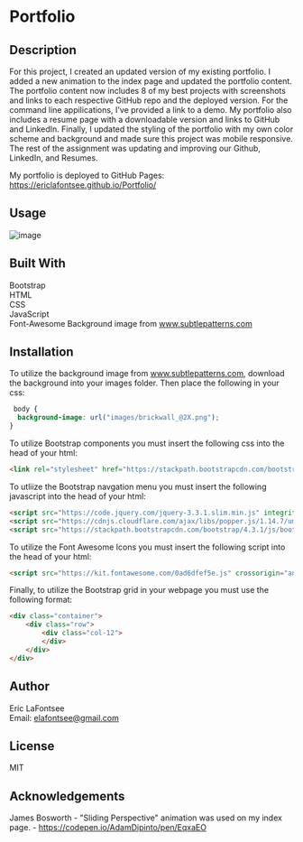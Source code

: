 # Portfolio

## Description
For this project, I created an updated version of my existing portfolio.
I added a new animation to the index page and updated the portfolio content.
The portfolio content now includes 8 of my best projects with screenshots and links to each respective GitHub repo and the deployed version. For the command line appilications, I've provided a link to a demo.
My portfolio also includes a resume page with a downloadable version and links to GitHub and  LinkedIn.
Finally, I updated the styling of the portfolio with my own color scheme and background and made sure 
this project was mobile responsive.  
The rest of the assignment was updating and improving our Github, LinkedIn, and Resumes.


My portfolio is deployed to GitHub Pages:  
https://ericlafontsee.github.io/Portfolio/

## Usage
![image](assets/images/Portfolio-Demo.gif)

## Built With
Bootstrap  
HTML  
CSS  
JavaScript  
Font-Awesome
Background image from www.subtlepatterns.com 

## Installation
To utilize the background image from www.subtlepatterns.com, download the background into your images folder. Then place the following in your css:

```css
 body {
  background-image: url("images/brickwall_@2X.png");
}
```

To utilize Bootstrap components you must insert the following css into the head of your html: 
```html
<link rel="stylesheet" href="https://stackpath.bootstrapcdn.com/bootstrap/4.5.2/css/bootstrap.min.css">
```
To utliize the Bootstrap navgation menu you must insert the following javascript into the head of your html: 

```html
<script src="https://code.jquery.com/jquery-3.3.1.slim.min.js" integrity="sha384-q8i/X+965DzO0rT7abK41JStQIAqVgRVzpbzo5smXKp4YfRvH+8abtTE1Pi6jizo" crossorigin="anonymous"></script>
<script src="https://cdnjs.cloudflare.com/ajax/libs/popper.js/1.14.7/umd/popper.min.js" integrity="sha384-UO2eT0CpHqdSJQ6hJty5KVphtPhzWj9WO1clHTMGa3JDZwrnQq4sF86dIHNDz0W1" crossorigin="anonymous"></script>
<script src="https://stackpath.bootstrapcdn.com/bootstrap/4.3.1/js/bootstrap.min.js" integrity="sha384-JjSmVgyd0p3pXB1rRibZUAYoIIy6OrQ6VrjIEaFf/nJGzIxFDsf4x0xIM+B07jRM" crossorigin="anonymous"></script> 
```

To utilize the Font Awesome Icons you must insert the following script into the head of your html:

 ```html
<script src="https://kit.fontawesome.com/0ad6dfef5e.js" crossorigin="anonymous"></script> 
```

Finally, to utilize the Bootstrap grid in your webpage you must use the following format:

```html
<div class="container">
    <div class="row">
        <div class="col-12">
        </div>
    </div>
</div> 
  ```

 ## Author
 Eric LaFontsee   
 Email: elafontsee@gmail.com
  
## License
  MIT

## Acknowledgements
James Bosworth - "Sliding Perspective" animation was used on my index page.
    - https://codepen.io/AdamDipinto/pen/EqxaEO
